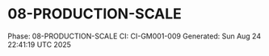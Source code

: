 # 08-PRODUCTION-SCALE
Phase: 08-PRODUCTION-SCALE
CI: CI-GM001-009
Generated: Sun Aug 24 22:41:19 UTC 2025
